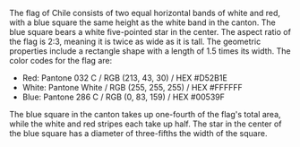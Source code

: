 The flag of Chile consists of two equal horizontal bands of white and red, with a blue square the same height as the white band in the canton. The blue square bears a white five-pointed star in the center. The aspect ratio of the flag is 2:3, meaning it is twice as wide as it is tall. The geometric properties include a rectangle shape with a length of 1.5 times its width. The color codes for the flag are:

- Red: Pantone 032 C / RGB (213, 43, 30) / HEX #D52B1E
- White: Pantone White / RGB (255, 255, 255) / HEX #FFFFFF
- Blue: Pantone 286 C / RGB (0, 83, 159) / HEX #00539F

The blue square in the canton takes up one-fourth of the flag's total area, while the white and red stripes each take up half. The star in the center of the blue square has a diameter of three-fifths the width of the square.